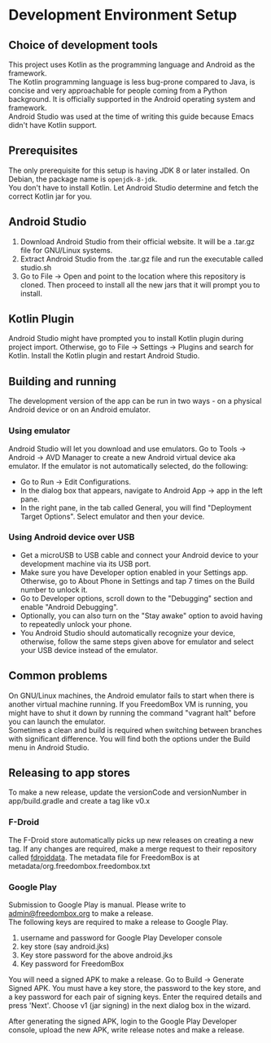 # Development Environment Setup

## Choice of development tools
This project uses Kotlin as the programming language and Android as the framework.<br/>
The Kotlin programming language is less bug-prone compared to Java, is concise and very approachable for people coming from a Python background. It is officially supported in the Android operating system and framework.<br/>
Android Studio was used at the time of writing this guide because Emacs didn't have Kotlin support.<br/>

## Prerequisites
The only prerequisite for this setup is having JDK 8 or later installed. On Debian, the package name is `openjdk-8-jdk`. <br/>
You don't have to install Kotlin. Let Android Studio determine and fetch the correct Kotlin jar for you.

## Android Studio
1. Download Android Studio from their official website. It will be a .tar.gz file for GNU/Linux systems.<br/>
2. Extract Android Studio from the .tar.gz file and run the executable called studio.sh<br/>
3. Go to File -> Open and point to the location where this repository is cloned. Then proceed to install all the new jars that it will prompt you to install.

## Kotlin Plugin
Android Studio might have prompted you to install Kotlin plugin during project import. Otherwise, go to File -> Settings -> Plugins and search for Kotlin. Install the Kotlin plugin and restart Android Studio.

## Building and running
The development version of the app can be run in two ways - on a physical Android device or on an Android emulator.

### Using emulator
Android Studio will let you download and use emulators. Go to Tools -> Android -> AVD Manager to create a new Android virtual device aka emulator. If the emulator is not automatically selected, do the following:
- Go to Run -> Edit Configurations. 
- In the dialog box that appears, navigate to Android App -> app in the left pane. 
- In the right pane, in the tab called General, you will find "Deployment Target Options". Select emulator and then your device.

### Using Android device over USB
- Get a microUSB to USB cable and connect your Android device to your development machine via its USB port.
- Make sure you have Developer option enabled in your Settings app. Otherwise, go to About Phone in Settings and tap 7 times on the Build number to unlock it.
- Go to Developer options, scroll down to the "Debugging" section and enable "Android Debugging".
- Optionally, you can also turn on the "Stay awake" option to avoid having to repeatedly unlock your phone.
- You Android Studio should automatically recognize your device, otherwise, follow the same steps given above for emulator and select your USB device instead of the emulator.

## Common problems
On GNU/Linux machines, the Android emulator fails to start when there is another virtual machine running. If you FreedomBox VM is running, you might have to shut it down by running the command "vagrant halt" before you can launch the emulator.<br/>
Sometimes a clean and build is required when switching between branches with significant difference. You will find both the options under the Build menu in Android Studio.

## Releasing to app stores 
To make a new release, update the versionCode and versionNumber in app/build.gradle and create a tag like v0.x<br/>

### F-Droid
The F-Droid store automatically picks up new releases on creating a new tag. If any changes are required, make a merge request to their repository called [fdroiddata](https://gitlab.com/fdroid/fdroiddata). The metadata file for FreedomBox is at metadata/org.freedombox.freedombox.txt

### Google Play
Submission to Google Play is manual. Please write to admin@freedombox.org to make a release.<br/>
The following keys are required to make a release to Google Play.
1. username and password for Google Play Developer console
2. key store (say android.jks)
2. Key store password for the above android.jks
3. Key password for FreedomBox

You will need a signed APK to make a release. Go to Build -> Generate Signed APK. You must have a key store, the password to the key store, and a key password for each pair of signing keys. Enter the required details and press 'Next'. Choose v1 (jar signing) in the next dialog box in the wizard.

After generating the signed APK, login to the Google Play Developer console, upload the new APK, write release notes and make a release.
